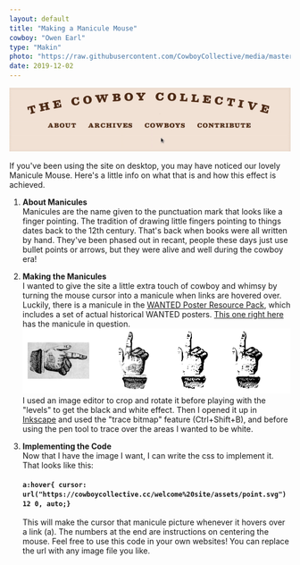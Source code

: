 ```yaml
---
layout: default
title: "Making a Manicule Mouse"
cowboy: "Owen Earl"
type: "Makin"
photo: "https://raw.githubusercontent.com/CowboyCollective/media/master/manicule.gif"
date: 2019-12-02
---
```

![Manicule Mouse](https://raw.githubusercontent.com/CowboyCollective/media/master/manicule.gif)

If you've been using the site on desktop, you may have noticed our lovely Manicule Mouse. Here's a little info on what that is and how this effect is achieved.

1. **About Manicules**<br>
Manicules are the name given to the punctuation mark that looks like a finger pointing. The tradition of drawing little fingers pointing to things dates back to the 12th
century.  That's back when books were all written by hand. They've been phased out in recant, people these days just use bullet points or arrows, but they were alive and well during the cowboy era!

2. **Making the Manicules**<br>
I wanted to give the site a little extra touch of cowboy and whimsy by turning the mouse cursor into a manicule when links are hovered over. Luckily, there is a manicule in the [WANTED Poster Resource Pack](https://cowboycollective.cc/2019/12/01/WANTEDPosters.html), which includes a set of actual historical WANTED posters. [This one right here](https://raw.githubusercontent.com/CowboyCollective/Wanted-Posters/master/Refrences/John%20Wilkes%20Booth.jpg) has the manicule in question.
![Manicule Mouse](https://raw.githubusercontent.com/CowboyCollective/media/master/manicule.png)
I used an image editor to crop and rotate it before playing with the "levels" to get the black and white effect. Then I opened it up in [Inkscape](https://inkscape.org/) and used the "trace bitmap" feature (Ctrl+Shift+B), and before using the pen tool to trace over the areas I wanted to be white.

2. **Implementing the Code**<br>
Now that I have the image I want, I can write the css to implement it. That looks like this:<br><br>
**`a:hover{ cursor: url("https://cowboycollective.cc/welcome%20site/assets/point.svg") 12 0, auto;}`**<br><br>
This will make the cursor that manicule picture whenever it hovers over a link (a). The numbers at the end are instructions on centering the mouse. Feel free to use this code in your own websites! You can replace the url with any image file you like.
